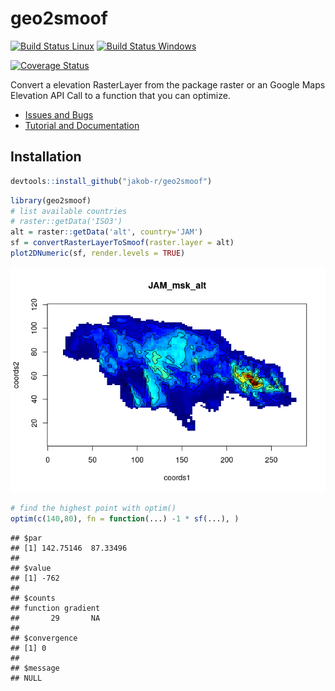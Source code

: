 
geo2smoof
=========

[![Build Status Linux](https://travis-ci.org/jakob-r/geo2smoof.svg?branch=master)](https://travis-ci.org/jakob-r/geo2smoof) [![Build Status Windows](https://ci.appveyor.com/api/projects/status/gpgwbr4ac5lnp0jl?svg=true)](https://ci.appveyor.com/project/jakob-r/geo2smoof)

[![Coverage Status](https://coveralls.io/repos/github/jakob-r/geo2smoof/badge.svg?branch=master)](https://coveralls.io/github/jakob-r/geo2smoof?branch=master)

Convert a elevation RasterLayer from the package raster or an Google Maps Elevation API Call to a function that you can optimize.

-   [Issues and Bugs](https://github.com/jakob-r/geo2smoof/issues)
-   [Tutorial and Documentation](https://jakob-r.github.io/geo2smoof)

Installation
------------

``` r
devtools::install_github("jakob-r/geo2smoof")
```

``` r
library(geo2smoof)
# list available countries
# raster::getData('ISO3')
alt = raster::getData('alt', country='JAM')
sf = convertRasterLayerToSmoof(raster.layer = alt)
plot2DNumeric(sf, render.levels = TRUE)
```

![](README_files/figure-markdown_github-ascii_identifiers/unnamed-chunk-2-1.png)

``` r
# find the highest point with optim()
optim(c(140,80), fn = function(...) -1 * sf(...), )
```

    ## $par
    ## [1] 142.75146  87.33496
    ## 
    ## $value
    ## [1] -762
    ## 
    ## $counts
    ## function gradient 
    ##       29       NA 
    ## 
    ## $convergence
    ## [1] 0
    ## 
    ## $message
    ## NULL
